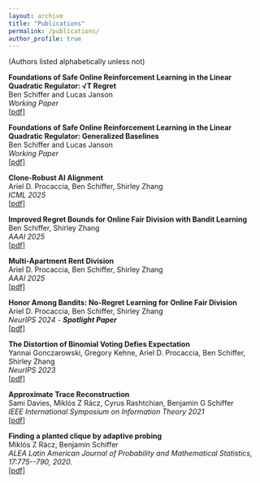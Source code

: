 ```yaml
---
layout: archive
title: "Publications"
permalink: /publications/
author_profile: true
---
```


(Authors listed alphabetically unless not)


**Foundations of Safe Online Reinforcement Learning in the Linear Quadratic Regulator:  √T Regret**  
Ben Schiffer and Lucas Janson  
_Working Paper_  
[[pdf]](/files/2504.18657v1.pdf)  

**Foundations of Safe Online Reinforcement Learning in the Linear Quadratic Regulator: Generalized Baselines**  
Ben Schiffer and Lucas Janson  
_Working Paper_  
[[pdf]](/files/2410.21081v2.pdf)  

**Clone-Robust AI Alignment**  
Ariel D. Procaccia, Ben Schiffer, Shirley Zhang  
_ICML 2025_  
[[pdf]](/files/2501.09254v1.pdf)  

**Improved Regret Bounds for Online Fair Division with Bandit Learning**  
Ben Schiffer, Shirley Zhang  
_AAAI 2025_  
[[pdf]](/files/2501.07022v1.pdf)  

**Multi-Apartment Rent Division**  
Ariel D. Procaccia, Ben Schiffer, Shirley Zhang  
_AAAI 2025_  
[[pdf]](/files/2403.08051v2.pdf)  

**Honor Among Bandits: No-Regret Learning for Online Fair Division**  
Ariel D. Procaccia, Ben Schiffer, Shirley Zhang  
_NeurIPS 2024 - **Spotlight Paper**_  
[[pdf]](/files/2407.01795v3.pdf)  

**The Distortion of Binomial Voting Defies Expectation**  
Yannai Gonczarowski, Gregory Kehne, Ariel D. Procaccia, Ben Schiffer, Shirley Zhang  
_NeurIPS 2023_  
[[pdf]](/files/expdistortion.pdf)  

**Approximate Trace Reconstruction**  
Sami Davies, Miklós Z Rácz, Cyrus Rashtchian, Benjamin G Schiffer  
_IEEE International Symposium on Information Theory 2021_  
[[pdf]](/files/approximate_trace_reconstruction.pdf)  

**Finding a planted clique by adaptive probing**  
Miklós Z Rácz, Benjamin Schiffer  
_ALEA Latin American Journal of Probability and Mathematical Statistics, 17:775--790, 2020._  
[[pdf]](/files/planted_clique.pdf)
